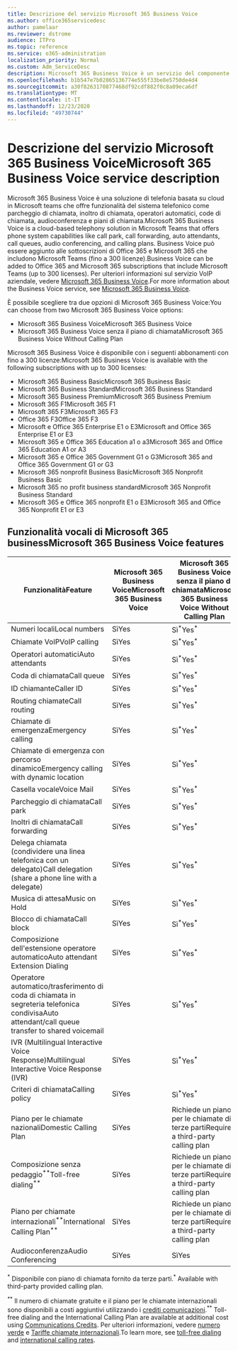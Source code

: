 ```yaml
---
title: Descrizione del servizio Microsoft 365 Business Voice
ms.author: office365servicedesc
author: pamelaar
ms.reviewer: dstrome
audience: ITPro
ms.topic: reference
ms.service: o365-administration
localization_priority: Normal
ms.custom: Adm_ServiceDesc
description: Microsoft 365 Business Voice è un servizio del componente aggiuntivo che consente di utilizzare Microsoft teams per le chiamate telefoniche. Questo combina sistema telefonico, piano per le chiamate nazionali, SMS e audioconferenza.
ms.openlocfilehash: b1b547e7b02865136774e555f33be8e5750de4d4
ms.sourcegitcommit: a30f8263170877468df92cdf882f0c8a09eca6df
ms.translationtype: MT
ms.contentlocale: it-IT
ms.lasthandoff: 12/23/2020
ms.locfileid: "49730744"
---
```

# <a name="microsoft-365-business-voice-service-description"></a><span data-ttu-id="0f72f-104">Descrizione del servizio Microsoft 365 Business Voice</span><span class="sxs-lookup"><span data-stu-id="0f72f-104">Microsoft 365 Business Voice service description</span></span>

<span data-ttu-id="0f72f-105">Microsoft 365 Business Voice è una soluzione di telefonia basata su cloud in Microsoft teams che offre funzionalità del sistema telefonico come parcheggio di chiamata, inoltro di chiamata, operatori automatici, code di chiamata, audioconferenza e piani di chiamata.</span><span class="sxs-lookup"><span data-stu-id="0f72f-105">Microsoft 365 Business Voice is a cloud-based telephony solution in Microsoft Teams that offers phone system capabilities like call park, call forwarding, auto attendants, call queues, audio conferencing, and calling plans.</span></span> <span data-ttu-id="0f72f-106">Business Voice può essere aggiunto alle sottoscrizioni di Office 365 e Microsoft 365 che includono Microsoft Teams (fino a 300 licenze).</span><span class="sxs-lookup"><span data-stu-id="0f72f-106">Business Voice can be added to Office 365 and Microsoft 365 subscriptions that include Microsoft Teams (up to 300 licenses).</span></span> <span data-ttu-id="0f72f-107">Per ulteriori informazioni sul servizio VoIP aziendale, vedere [Microsoft 365 Business Voice](https://docs.microsoft.com/MicrosoftTeams/business-voice/whats-business-voice).</span><span class="sxs-lookup"><span data-stu-id="0f72f-107">For more information about the Business Voice service, see [Microsoft 365 Business Voice](https://docs.microsoft.com/MicrosoftTeams/business-voice/whats-business-voice).</span></span>

<span data-ttu-id="0f72f-108">È possibile scegliere tra due opzioni di Microsoft 365 Business Voice:</span><span class="sxs-lookup"><span data-stu-id="0f72f-108">You can choose from two Microsoft 365 Business Voice options:</span></span>

- <span data-ttu-id="0f72f-109">Microsoft 365 Business Voice</span><span class="sxs-lookup"><span data-stu-id="0f72f-109">Microsoft 365 Business Voice</span></span>
- <span data-ttu-id="0f72f-110">Microsoft 365 Business Voice senza il piano di chiamata</span><span class="sxs-lookup"><span data-stu-id="0f72f-110">Microsoft 365 Business Voice Without Calling Plan</span></span>

<span data-ttu-id="0f72f-111">Microsoft 365 Business Voice è disponibile con i seguenti abbonamenti con fino a 300 licenze:</span><span class="sxs-lookup"><span data-stu-id="0f72f-111">Microsoft 365 Business Voice is available with the following subscriptions with up to 300 licenses:</span></span>

- <span data-ttu-id="0f72f-112">Microsoft 365 Business Basic</span><span class="sxs-lookup"><span data-stu-id="0f72f-112">Microsoft 365 Business Basic</span></span>
- <span data-ttu-id="0f72f-113">Microsoft 365 Business Standard</span><span class="sxs-lookup"><span data-stu-id="0f72f-113">Microsoft 365 Business Standard</span></span>
- <span data-ttu-id="0f72f-114">Microsoft 365 Business Premium</span><span class="sxs-lookup"><span data-stu-id="0f72f-114">Microsoft 365 Business Premium</span></span>
- <span data-ttu-id="0f72f-115">Microsoft 365 F1</span><span class="sxs-lookup"><span data-stu-id="0f72f-115">Microsoft 365 F1</span></span>
- <span data-ttu-id="0f72f-116">Microsoft 365 F3</span><span class="sxs-lookup"><span data-stu-id="0f72f-116">Microsoft 365 F3</span></span>
- <span data-ttu-id="0f72f-117">Office 365 F3</span><span class="sxs-lookup"><span data-stu-id="0f72f-117">Office 365 F3</span></span>
- <span data-ttu-id="0f72f-118">Microsoft e Office 365 Enterprise E1 o E3</span><span class="sxs-lookup"><span data-stu-id="0f72f-118">Microsoft and Office 365 Enterprise E1 or E3</span></span>
- <span data-ttu-id="0f72f-119">Microsoft 365 e Office 365 Education a1 o a3</span><span class="sxs-lookup"><span data-stu-id="0f72f-119">Microsoft 365 and Office 365 Education A1 or A3</span></span>
- <span data-ttu-id="0f72f-120">Microsoft 365 e Office 365 Government G1 o G3</span><span class="sxs-lookup"><span data-stu-id="0f72f-120">Microsoft 365 and Office 365 Government G1 or G3</span></span>
- <span data-ttu-id="0f72f-121">Microsoft 365 nonprofit Business Basic</span><span class="sxs-lookup"><span data-stu-id="0f72f-121">Microsoft 365 Nonprofit Business Basic</span></span>
- <span data-ttu-id="0f72f-122">Microsoft 365 no profit business standard</span><span class="sxs-lookup"><span data-stu-id="0f72f-122">Microsoft 365 Nonprofit Business Standard</span></span>
- <span data-ttu-id="0f72f-123">Microsoft 365 e Office 365 nonprofit E1 o E3</span><span class="sxs-lookup"><span data-stu-id="0f72f-123">Microsoft 365 and Office 365 Nonprofit E1 or E3</span></span>

## <a name="microsoft-365-business-voice-features"></a><span data-ttu-id="0f72f-124">Funzionalità vocali di Microsoft 365 business</span><span class="sxs-lookup"><span data-stu-id="0f72f-124">Microsoft 365 Business Voice features</span></span>

| <span data-ttu-id="0f72f-125">Funzionalità</span><span class="sxs-lookup"><span data-stu-id="0f72f-125">Feature</span></span> | <span data-ttu-id="0f72f-126">Microsoft 365 Business Voice</span><span class="sxs-lookup"><span data-stu-id="0f72f-126">Microsoft 365 Business Voice</span></span> | <span data-ttu-id="0f72f-127">Microsoft 365 Business Voice senza il piano di chiamata</span><span class="sxs-lookup"><span data-stu-id="0f72f-127">Microsoft 365 Business Voice Without Calling Plan</span></span> |
|--------------------------------------------------------|------------------------------|---------------------------------------------------|
| <span data-ttu-id="0f72f-128">Numeri locali</span><span class="sxs-lookup"><span data-stu-id="0f72f-128">Local numbers</span></span> | <span data-ttu-id="0f72f-129">Sì</span><span class="sxs-lookup"><span data-stu-id="0f72f-129">Yes</span></span> | <span data-ttu-id="0f72f-130">Sì<sup>\*</sup></span><span class="sxs-lookup"><span data-stu-id="0f72f-130">Yes<sup>\*</sup></span></span> |
| <span data-ttu-id="0f72f-131">Chiamate VoIP</span><span class="sxs-lookup"><span data-stu-id="0f72f-131">VoIP calling</span></span> | <span data-ttu-id="0f72f-132">Sì</span><span class="sxs-lookup"><span data-stu-id="0f72f-132">Yes</span></span> | <span data-ttu-id="0f72f-133">Sì<sup>\*</sup></span><span class="sxs-lookup"><span data-stu-id="0f72f-133">Yes<sup>\*</sup></span></span> |
| <span data-ttu-id="0f72f-134">Operatori automatici</span><span class="sxs-lookup"><span data-stu-id="0f72f-134">Auto attendants</span></span> | <span data-ttu-id="0f72f-135">Sì</span><span class="sxs-lookup"><span data-stu-id="0f72f-135">Yes</span></span> | <span data-ttu-id="0f72f-136">Sì<sup>\*</sup></span><span class="sxs-lookup"><span data-stu-id="0f72f-136">Yes<sup>\*</sup></span></span> |
| <span data-ttu-id="0f72f-137">Coda di chiamata</span><span class="sxs-lookup"><span data-stu-id="0f72f-137">Call queue</span></span> | <span data-ttu-id="0f72f-138">Sì</span><span class="sxs-lookup"><span data-stu-id="0f72f-138">Yes</span></span> | <span data-ttu-id="0f72f-139">Sì<sup>\*</sup></span><span class="sxs-lookup"><span data-stu-id="0f72f-139">Yes<sup>\*</sup></span></span> |
| <span data-ttu-id="0f72f-140">ID chiamante</span><span class="sxs-lookup"><span data-stu-id="0f72f-140">Caller ID</span></span> | <span data-ttu-id="0f72f-141">Sì</span><span class="sxs-lookup"><span data-stu-id="0f72f-141">Yes</span></span> | <span data-ttu-id="0f72f-142">Sì<sup>\*</sup></span><span class="sxs-lookup"><span data-stu-id="0f72f-142">Yes<sup>\*</sup></span></span> |
| <span data-ttu-id="0f72f-143">Routing chiamate</span><span class="sxs-lookup"><span data-stu-id="0f72f-143">Call routing</span></span> | <span data-ttu-id="0f72f-144">Sì</span><span class="sxs-lookup"><span data-stu-id="0f72f-144">Yes</span></span> | <span data-ttu-id="0f72f-145">Sì<sup>\*</sup></span><span class="sxs-lookup"><span data-stu-id="0f72f-145">Yes<sup>\*</sup></span></span> |
| <span data-ttu-id="0f72f-146">Chiamate di emergenza</span><span class="sxs-lookup"><span data-stu-id="0f72f-146">Emergency calling</span></span> | <span data-ttu-id="0f72f-147">Sì</span><span class="sxs-lookup"><span data-stu-id="0f72f-147">Yes</span></span> | <span data-ttu-id="0f72f-148">Sì<sup>\*</sup></span><span class="sxs-lookup"><span data-stu-id="0f72f-148">Yes<sup>\*</sup></span></span> |
| <span data-ttu-id="0f72f-149">Chiamate di emergenza con percorso dinamico</span><span class="sxs-lookup"><span data-stu-id="0f72f-149">Emergency calling with dynamic location</span></span> | <span data-ttu-id="0f72f-150">Sì</span><span class="sxs-lookup"><span data-stu-id="0f72f-150">Yes</span></span> | <span data-ttu-id="0f72f-151">Sì<sup>\*</sup></span><span class="sxs-lookup"><span data-stu-id="0f72f-151">Yes<sup>\*</sup></span></span> |
| <span data-ttu-id="0f72f-152">Casella vocale</span><span class="sxs-lookup"><span data-stu-id="0f72f-152">Voice Mail</span></span> | <span data-ttu-id="0f72f-153">Sì</span><span class="sxs-lookup"><span data-stu-id="0f72f-153">Yes</span></span> | <span data-ttu-id="0f72f-154">Sì<sup>\*</sup></span><span class="sxs-lookup"><span data-stu-id="0f72f-154">Yes<sup>\*</sup></span></span> |
| <span data-ttu-id="0f72f-155">Parcheggio di chiamata</span><span class="sxs-lookup"><span data-stu-id="0f72f-155">Call park</span></span> | <span data-ttu-id="0f72f-156">Sì</span><span class="sxs-lookup"><span data-stu-id="0f72f-156">Yes</span></span> | <span data-ttu-id="0f72f-157">Sì<sup>\*</sup></span><span class="sxs-lookup"><span data-stu-id="0f72f-157">Yes<sup>\*</sup></span></span> |
| <span data-ttu-id="0f72f-158">Inoltri di chiamata</span><span class="sxs-lookup"><span data-stu-id="0f72f-158">Call forwarding</span></span> | <span data-ttu-id="0f72f-159">Sì</span><span class="sxs-lookup"><span data-stu-id="0f72f-159">Yes</span></span> | <span data-ttu-id="0f72f-160">Sì<sup>\*</sup></span><span class="sxs-lookup"><span data-stu-id="0f72f-160">Yes<sup>\*</sup></span></span> |
| <span data-ttu-id="0f72f-161">Delega chiamata (condividere una linea telefonica con un delegato)</span><span class="sxs-lookup"><span data-stu-id="0f72f-161">Call delegation (share a phone line with a delegate)</span></span> | <span data-ttu-id="0f72f-162">Sì</span><span class="sxs-lookup"><span data-stu-id="0f72f-162">Yes</span></span> | <span data-ttu-id="0f72f-163">Sì<sup>\*</sup></span><span class="sxs-lookup"><span data-stu-id="0f72f-163">Yes<sup>\*</sup></span></span> |
| <span data-ttu-id="0f72f-164">Musica di attesa</span><span class="sxs-lookup"><span data-stu-id="0f72f-164">Music on Hold</span></span> | <span data-ttu-id="0f72f-165">Sì</span><span class="sxs-lookup"><span data-stu-id="0f72f-165">Yes</span></span> | <span data-ttu-id="0f72f-166">Sì<sup>\*</sup></span><span class="sxs-lookup"><span data-stu-id="0f72f-166">Yes<sup>\*</sup></span></span> |
| <span data-ttu-id="0f72f-167">Blocco di chiamata</span><span class="sxs-lookup"><span data-stu-id="0f72f-167">Call block</span></span> | <span data-ttu-id="0f72f-168">Sì</span><span class="sxs-lookup"><span data-stu-id="0f72f-168">Yes</span></span> | <span data-ttu-id="0f72f-169">Sì<sup>\*</sup></span><span class="sxs-lookup"><span data-stu-id="0f72f-169">Yes<sup>\*</sup></span></span> |
| <span data-ttu-id="0f72f-170">Composizione dell'estensione operatore automatico</span><span class="sxs-lookup"><span data-stu-id="0f72f-170">Auto attendant Extension Dialing</span></span> | <span data-ttu-id="0f72f-171">Sì</span><span class="sxs-lookup"><span data-stu-id="0f72f-171">Yes</span></span> | <span data-ttu-id="0f72f-172">Sì<sup>\*</sup></span><span class="sxs-lookup"><span data-stu-id="0f72f-172">Yes<sup>\*</sup></span></span> |
| <span data-ttu-id="0f72f-173">Operatore automatico/trasferimento di coda di chiamata in segreteria telefonica condivisa</span><span class="sxs-lookup"><span data-stu-id="0f72f-173">Auto attendant/call queue transfer to shared voicemail</span></span> | <span data-ttu-id="0f72f-174">Sì</span><span class="sxs-lookup"><span data-stu-id="0f72f-174">Yes</span></span> | <span data-ttu-id="0f72f-175">Sì<sup>\*</sup></span><span class="sxs-lookup"><span data-stu-id="0f72f-175">Yes<sup>\*</sup></span></span> |
| <span data-ttu-id="0f72f-176">IVR (Multilingual Interactive Voice Response)</span><span class="sxs-lookup"><span data-stu-id="0f72f-176">Multilingual Interactive Voice Response (IVR)</span></span> | <span data-ttu-id="0f72f-177">Sì</span><span class="sxs-lookup"><span data-stu-id="0f72f-177">Yes</span></span> | <span data-ttu-id="0f72f-178">Sì<sup>\*</sup></span><span class="sxs-lookup"><span data-stu-id="0f72f-178">Yes<sup>\*</sup></span></span> |
| <span data-ttu-id="0f72f-179">Criteri di chiamata</span><span class="sxs-lookup"><span data-stu-id="0f72f-179">Calling policy</span></span> | <span data-ttu-id="0f72f-180">Sì</span><span class="sxs-lookup"><span data-stu-id="0f72f-180">Yes</span></span> | <span data-ttu-id="0f72f-181">Sì<sup>\*</sup></span><span class="sxs-lookup"><span data-stu-id="0f72f-181">Yes<sup>\*</sup></span></span> |
| <span data-ttu-id="0f72f-182">Piano per le chiamate nazionali</span><span class="sxs-lookup"><span data-stu-id="0f72f-182">Domestic Calling Plan</span></span> | <span data-ttu-id="0f72f-183">Sì</span><span class="sxs-lookup"><span data-stu-id="0f72f-183">Yes</span></span> | <span data-ttu-id="0f72f-184">Richiede un piano per le chiamate di terze parti</span><span class="sxs-lookup"><span data-stu-id="0f72f-184">Requires a third-party calling plan</span></span> |
| <span data-ttu-id="0f72f-185">Composizione senza pedaggio<sup>\*\*</sup></span><span class="sxs-lookup"><span data-stu-id="0f72f-185">Toll-free dialing<sup>\*\*</sup></span></span> | <span data-ttu-id="0f72f-186">Sì</span><span class="sxs-lookup"><span data-stu-id="0f72f-186">Yes</span></span> | <span data-ttu-id="0f72f-187">Richiede un piano per le chiamate di terze parti</span><span class="sxs-lookup"><span data-stu-id="0f72f-187">Requires a third-party calling plan</span></span> |
| <span data-ttu-id="0f72f-188">Piano per chiamate internazionali<sup>\*\*</sup></span><span class="sxs-lookup"><span data-stu-id="0f72f-188">International Calling Plan<sup>\*\*</sup></span></span> | <span data-ttu-id="0f72f-189">Sì</span><span class="sxs-lookup"><span data-stu-id="0f72f-189">Yes</span></span> | <span data-ttu-id="0f72f-190">Richiede un piano per le chiamate di terze parti</span><span class="sxs-lookup"><span data-stu-id="0f72f-190">Requires a third-party calling plan</span></span> |
| <span data-ttu-id="0f72f-191">Audioconferenza</span><span class="sxs-lookup"><span data-stu-id="0f72f-191">Audio Conferencing</span></span> | <span data-ttu-id="0f72f-192">Sì</span><span class="sxs-lookup"><span data-stu-id="0f72f-192">Yes</span></span> | <span data-ttu-id="0f72f-193">Sì</span><span class="sxs-lookup"><span data-stu-id="0f72f-193">Yes</span></span> |

<span data-ttu-id="0f72f-194"><sup>\*</sup> Disponibile con piano di chiamata fornito da terze parti.</span><span class="sxs-lookup"><span data-stu-id="0f72f-194"><sup>\*</sup> Available with third-party provided calling plan.</span></span>

<span data-ttu-id="0f72f-195"><sup>\*\*</sup> Il numero di chiamate gratuite e il piano per le chiamate internazionali sono disponibili a costi aggiuntivi utilizzando i [crediti comunicazioni](https://docs.microsoft.com/microsoftteams/what-are-communications-credits).</span><span class="sxs-lookup"><span data-stu-id="0f72f-195"><sup>\*\*</sup> Toll-free dialing and the International Calling Plan are available at additional cost using [Communications Credits](https://docs.microsoft.com/microsoftteams/what-are-communications-credits).</span></span> <span data-ttu-id="0f72f-196">Per ulteriori informazioni, vedere [numero verde](https://docs.microsoft.com/microsoftteams/toll-free-dialing-limitations-and-restrictions) e [Tariffe chiamate internazionali](https://www.microsoft.com/microsoft-365/microsoft-teams/voice-calling?rtc=1#ow-download-rates).</span><span class="sxs-lookup"><span data-stu-id="0f72f-196">To learn more, see [toll-free dialing](https://docs.microsoft.com/microsoftteams/toll-free-dialing-limitations-and-restrictions) and [international calling rates](https://www.microsoft.com/microsoft-365/microsoft-teams/voice-calling?rtc=1#ow-download-rates).</span></span>
